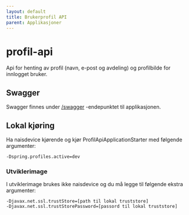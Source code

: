 ```yaml
---
layout: default
title: Brukerprofil API
parent: Applikasjoner
---
```


# profil-api

Api for henting av profil (navn, e-post og avdeling) og profilbilde for innlogget bruker.

## Swagger
Swagger finnes under [/swagger](https://testnorge-profil-api.intern.dev.nav.no/swagger) -endepunktet til applikasjonen.

## Lokal kjøring
Ha naisdevice kjørende og kjør ProfilApiApplicationStarter med følgende argumenter:
```
-Dspring.profiles.active=dev
```

### Utviklerimage
I utviklerimage brukes ikke naisdevice og du må legge til følgende ekstra argumenter:
```
-Djavax.net.ssl.trustStore=[path til lokal truststore]
-Djavax.net.ssl.trustStorePassword=[passord til lokal truststore]
```